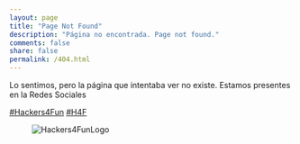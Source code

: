 ```yaml
---
layout: page
title: "Page Not Found"
description: "Página no encontrada. Page not found."
comments: false
share: false
permalink: /404.html
---  
```


Lo sentimos, pero la página que intentaba ver no existe. Estamos presentes en la Redes Sociales

[#Hackers4Fun](https://twitter.com/hashtag/hackers4fun) [#H4F](https://twitter.com/hashtag/H4F)

<figure>
 <img src="{{ "/images/logo.png" }}" alt="Hackers4FunLogo" style="display:block;margin:auto;">
</figure>
